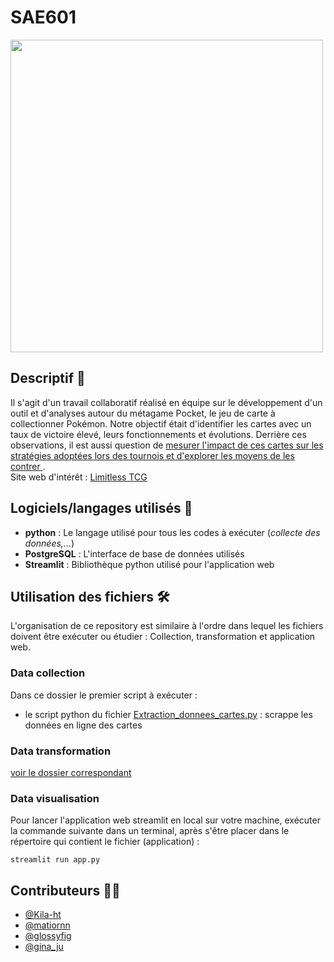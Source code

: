 # SAE601
<img src="https://upload.wikimedia.org/wikipedia/commons/c/c2/Pokemon_TCG_Pocket_logo.png" width="500" />

## Descriptif :memo:
Il s'agit d'un travail collaboratif réalisé en équipe sur le développement d'un outil et d'analyses autour du métagame Pocket, le jeu de carte à collectionner Pokémon. Notre objectif était d'identifier les cartes avec un taux de victoire élevé, leurs fonctionnements et évolutions. Derrière ces observations, il est aussi question de <ins> mesurer l'impact de ces cartes sur les stratégies adoptées lors des tournois et d'explorer les moyens de les contrer </ins>. \
Site web d'intérêt : [Limitless TCG](https://play.limitlesstcg.com/)

## Logiciels/langages utilisés :pushpin:
- **python** : Le langage utilisé pour tous les codes à exécuter (*collecte des données,...*)
- **PostgreSQL** : L'interface de base de données utilisés
- **Streamlit** : Bibliothèque python utilisé pour l'application web

## Utilisation des fichiers :hammer_and_wrench: 
L'organisation de ce repository est similaire à l'ordre dans lequel les fichiers doivent être exécuter ou étudier : Collection, transformation et application web.

### Data collection
Dans ce dossier le premier script à exécuter :
- le script python du fichier [Extraction_donnees_cartes.py](data_collection/Extraction_donnees_carte.py) : scrappe les données en ligne des cartes 

### Data transformation
[voir le dossier correspondant](./data_transformation)

### Data visualisation 
Pour lancer l'application web streamlit en local sur votre machine, exécuter la commande suivante dans un terminal, après s'être placer dans le répertoire qui contient le fichier (application) : 
```
streamlit run app.py
```

## Contributeurs :technologist:
- [@Kila-ht](https://github.com/Kila-ht)
- [@matiornn](https://github.com/matiornn)
- [@glossyfig](https://github.com/Glossyfig)
- [@gina_ju](https://github.com/ginaju)
